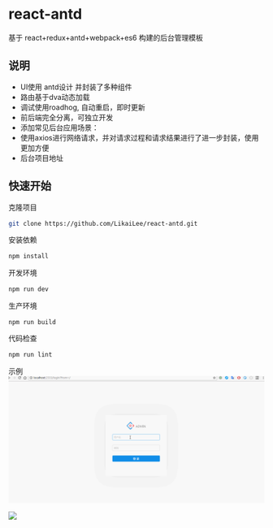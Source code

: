 # react-antd
基于 react+redux+antd+webpack+es6 构建的后台管理模板

## 说明

- UI使用 antd设计 并封装了多种组件
- 路由基于dva动态加载
- 调试使用roadhog, 自动重启，即时更新
- 前后端完全分离，可独立开发
- 添加常见后台应用场景：
- 使用axios进行网络请求，并对请求过程和请求结果进行了进一步封装，使用更加方便
- 后台项目地址 

## 快速开始
克隆项目
```bash
git clone https://github.com/LikaiLee/react-antd.git
```
安装依赖

```bash
npm install
```
开发环境
```bash
npm run dev
```
生产环境
```base
npm run build
```
代码检查
```bash
npm run lint
```

示例
![](login.gif)

![](common.gif)
